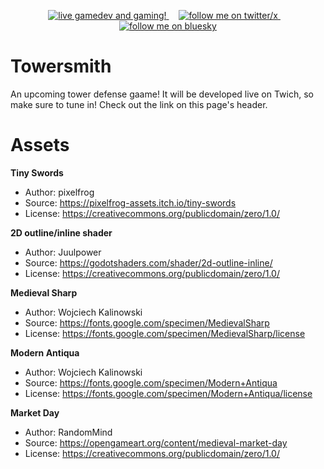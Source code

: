 <p align="center">
	<a href="https://www.twitch.tv/NicoWired">
		<img alt="live gamedev and gaming!" src="https://img.shields.io/twitch/status/NicoWired" />
	</a>
	&nbsp;&nbsp;&nbsp;
	<a href="https://x.com/NicoWired">
		<img alt="follow me on twitter/x" src="https://img.shields.io/twitter/follow/NicoWired" />
	</a>
	&nbsp;&nbsp;&nbsp;
	<a href="https://bsky.app/profile/NicoWired.bsky.social">
		<img alt="follow me on bluesky" src="https://img.shields.io/badge/BlueSky-follow!-000000?style=social&logo=bluesky" />
	</a>
</p>

# Towersmith
An upcoming tower defense gaame! It will be developed live on Twich, so make sure to tune in! Check out the link on this page's header.


# Assets

**Tiny Swords**
- Author: pixelfrog
- Source: https://pixelfrog-assets.itch.io/tiny-swords
- License: https://creativecommons.org/publicdomain/zero/1.0/

**2D outline/inline shader**
- Author: Juulpower
- Source: https://godotshaders.com/shader/2d-outline-inline/
- License: https://creativecommons.org/publicdomain/zero/1.0/

**Medieval Sharp**
- Author: Wojciech Kalinowski
- Source: https://fonts.google.com/specimen/MedievalSharp
- License: https://fonts.google.com/specimen/MedievalSharp/license

**Modern Antiqua**
- Author: Wojciech Kalinowski
- Source: https://fonts.google.com/specimen/Modern+Antiqua
- License: https://fonts.google.com/specimen/Modern+Antiqua/license

**Market Day**
- Author: RandomMind
- Source: https://opengameart.org/content/medieval-market-day
- License: https://creativecommons.org/publicdomain/zero/1.0/
